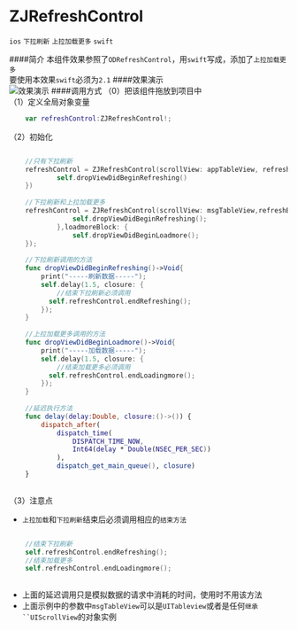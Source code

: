 # ZJRefreshControl
`ios` `下拉刷新` `上拉加载更多` `swift`

####简介
本组件效果参照了`ODRefreshControl`，用`swift`写成，添加了`上拉加载更多`  
要使用本效果`swift`必须为`2.1`
####效果演示  
![效果演示](https://github.com/psvmc/ZJRefreshControl/raw/master/Images/refresh01.gif)
####调用方式
（0）把该组件拖放到项目中  
（1）定义全局对象变量

```swift
	var refreshControl:ZJRefreshControl!;
```

（2）初始化

```swift

	//只有下拉刷新
	refreshControl = ZJRefreshControl(scrollView: appTableView, refreshBlock: {
            self.dropViewDidBeginRefreshing()
	})
	
	//下拉刷新和上拉加载更多
	refreshControl = ZJRefreshControl(scrollView: msgTableView,refreshBlock: {
                self.dropViewDidBeginRefreshing();
            },loadmoreBlock: {
                self.dropViewDidBeginLoadmore();
	});
	
	//下拉刷新调用的方法
	func dropViewDidBeginRefreshing()->Void{
        print("-----刷新数据-----");
        self.delay(1.5, closure: {
        	//结束下拉刷新必须调用
          self.refreshControl.endRefreshing();
        });
    }
    
    //上拉加载更多调用的方法
    func dropViewDidBeginLoadmore()->Void{
        print("-----加载数据-----");
        self.delay(1.5, closure: {
        	//结束加载更多必须调用
          self.refreshControl.endLoadingmore();
        });
    }
    
    //延迟执行方法
	func delay(delay:Double, closure:()->()) {
        dispatch_after(
            dispatch_time(
                DISPATCH_TIME_NOW,
                Int64(delay * Double(NSEC_PER_SEC))
            ),
            dispatch_get_main_queue(), closure)
    }
    
```

（3）注意点  

+ `上拉加载`和`下拉刷新`结束后必须调用相应的`结束方法`

```swift

	//结束下拉刷新
	self.refreshControl.endRefreshing();
	//结束加载更多
	self.refreshControl.endLoadingmore();
	
```
+ 上面的延迟调用只是模拟数据的请求中消耗的时间，使用时不用该方法
+ 上面示例中的参数中`msgTableView`可以是`UITableview`或者是任何`继承``UIScrollView`的对象实例

